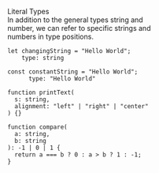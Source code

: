Literal Types  
In addition to the general types string and   
number, we can refer to specific strings and  
numbers in type positions.  
```
let changingString = "Hello World";
    type: string

const constantString = "Hello World";
      type: "Hello World"

function printText(
  s: string, 
  alignment: "left" | "right" | "center"
) {}

function compare(
  a: string, 
  b: string
): -1 | 0 | 1 {
  return a === b ? 0 : a > b ? 1 : -1;
}
```
